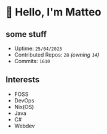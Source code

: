 # 👋 Hello, I'm Matteo

## some stuff

- Uptime: `25/04/2023`
- Contributed Repos: `28` *(owning `14`)*
- Commits: `1610`

## Interests

- FOSS
- DevOps
- Nix(OS)
- Java
- C#
- Webdev
